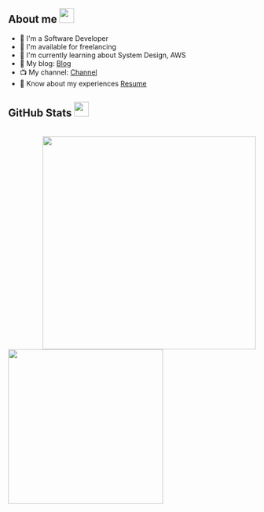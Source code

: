 ## About me <img src="https://media.giphy.com/media/iY8CRBdQXODJSCERIr/giphy.gif" width="30px">

- 🔭 I'm a Software Developer
- 🤝 I'm available for freelancing
- 🌱 I'm currently learning about System Design, AWS
- 📝 My blog: <a href="https://dkbn-blog.vercel.app" target="_blank">Blog</a>
- 📺 My channel: <a href="https://www.youtube.com/@DevKeBanNghe" target="_blank">Channel</a>
- 📄 Know about my experiences <a href="https://github.com/CuTrung/CuTrung/blob/main/CV_Fullstack_Developer_CuTrung.pdf" target="_blank">Resume</a> 

## GitHub Stats <img src="https://media.giphy.com/media/iY8CRBdQXODJSCERIr/giphy.gif" width="30px">
<br>
<div>
  <a href="#" title="CuTrung">
    <img align="right" width="434" src="https://github-readme-stats.vercel.app/api?username=CuTrung&show_icons=true&theme=gruvbox&border_color=61dafb&hide_border=true&count_private=true&include_all_commits=true" />
  </a>
  
   <a href="#" title="CuTrung">
    <img width="315" align="center" src="https://github-readme-stats.vercel.app/api/top-langs/?username=CuTrung&title_color=61dafb&text_color=ffffff&icon_color=61dafb&bg_color=20232a&langs_count=6&layout=compact&border_color=61dafb&hide_border=true" />
  </a>
</div>
